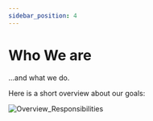 ```yaml
---
sidebar_position: 4
---
```


# Who We are

...and what we do.

Here is a short overview about our goals:

![Overview_Responsibilities](assets/Architecture.svg)
